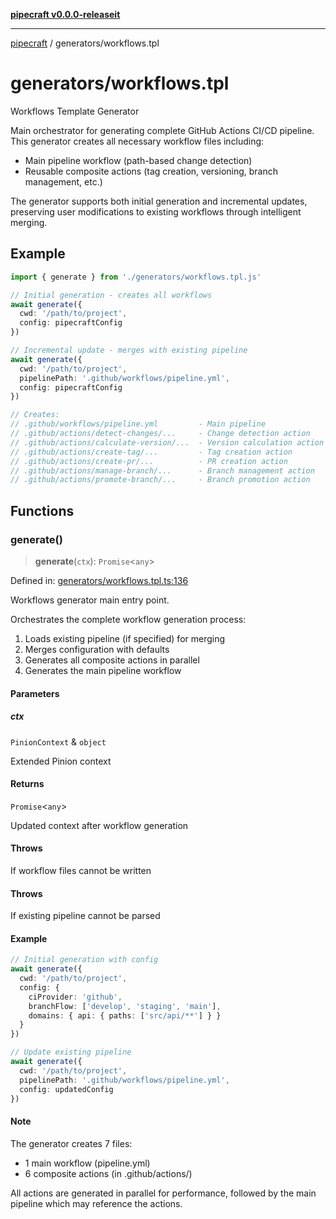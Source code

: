 [**pipecraft v0.0.0-releaseit**](../README.md)

***

[pipecraft](../README.md) / generators/workflows.tpl

# generators/workflows.tpl

Workflows Template Generator

Main orchestrator for generating complete GitHub Actions CI/CD pipeline.
This generator creates all necessary workflow files including:
- Main pipeline workflow (path-based change detection)
- Reusable composite actions (tag creation, versioning, branch management, etc.)

The generator supports both initial generation and incremental updates, preserving
user modifications to existing workflows through intelligent merging.

## Example

```typescript
import { generate } from './generators/workflows.tpl.js'

// Initial generation - creates all workflows
await generate({
  cwd: '/path/to/project',
  config: pipecraftConfig
})

// Incremental update - merges with existing pipeline
await generate({
  cwd: '/path/to/project',
  pipelinePath: '.github/workflows/pipeline.yml',
  config: pipecraftConfig
})

// Creates:
// .github/workflows/pipeline.yml         - Main pipeline
// .github/actions/detect-changes/...     - Change detection action
// .github/actions/calculate-version/...  - Version calculation action
// .github/actions/create-tag/...         - Tag creation action
// .github/actions/create-pr/...          - PR creation action
// .github/actions/manage-branch/...      - Branch management action
// .github/actions/promote-branch/...     - Branch promotion action
```

## Functions

### generate()

> **generate**(`ctx`): `Promise`\<`any`\>

Defined in: [generators/workflows.tpl.ts:136](https://github.com/jamesvillarrubia/pipecraft/blob/cb845e32e411a81bc157107558e393368b42ccf5/src/generators/workflows.tpl.ts#L136)

Workflows generator main entry point.

Orchestrates the complete workflow generation process:
1. Loads existing pipeline (if specified) for merging
2. Merges configuration with defaults
3. Generates all composite actions in parallel
4. Generates the main pipeline workflow

#### Parameters

##### ctx

`PinionContext` & `object`

Extended Pinion context

#### Returns

`Promise`\<`any`\>

Updated context after workflow generation

#### Throws

If workflow files cannot be written

#### Throws

If existing pipeline cannot be parsed

#### Example

```typescript
// Initial generation with config
await generate({
  cwd: '/path/to/project',
  config: {
    ciProvider: 'github',
    branchFlow: ['develop', 'staging', 'main'],
    domains: { api: { paths: ['src/api/**'] } }
  }
})

// Update existing pipeline
await generate({
  cwd: '/path/to/project',
  pipelinePath: '.github/workflows/pipeline.yml',
  config: updatedConfig
})
```

#### Note

The generator creates 7 files:
- 1 main workflow (pipeline.yml)
- 6 composite actions (in .github/actions/)

All actions are generated in parallel for performance, followed by
the main pipeline which may reference the actions.
